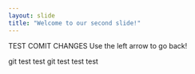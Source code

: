 ```yaml
---
layout: slide
title: "Welcome to our second slide!"
---
```

TEST COMIT CHANGES
Use the left arrow to go back!

git test test
git test test test

